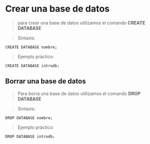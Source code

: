 # Crear una base de datos

> para crear una base de datos 
> utilizamos el comando **CREATE DATABASE**

> Sintaxis:  

    CREATE DATABASE nombre;  

> Ejemplo práctico: 

    CREATE DATABASE introdb;  

## Borrar una base de datos
> Para borra una base de datos
> utilizamos el comando **DROP DATABASE**

> Sintaxis:

    DROP DATABASE nombre;  

> Ejemplo práctico:

    DROP DATABASE introdb;  

